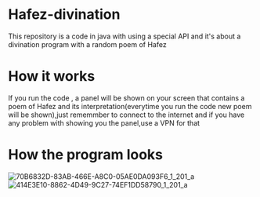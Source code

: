 # Hafez-divination
This repository is a code in java with using a special API and it's about a divination program with a random poem of Hafez
# How it works
If you run the code , a panel will be shown on your screen that contains a poem of Hafez and its interpretation(everytime you run the code new poem will be shown),just rememmber to connect to the internet and if you have any problem with showing you the panel,use a VPN for that
# How the program looks
![70B6832D-83AB-466E-A8C0-05AE0DA093F6_1_201_a](https://github.com/dorsarz/Hafez-divination/assets/160882864/ee77a558-e818-433f-95c4-9a89d842d5b5)
![414E3E10-8862-4D49-9C27-74EF1DD58790_1_201_a](https://github.com/dorsarz/Hafez-divination/assets/160882864/5e2b5925-3a9f-40c1-a98e-5dadb333e4ee)

